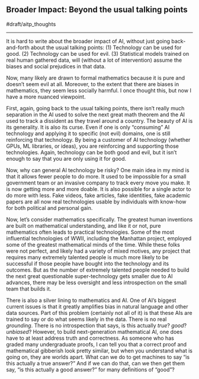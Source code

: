 ## Broader Impact: Beyond the usual talking points
#draft/aitp_thoughts
- - - -
It is hard to write about the broader impact of AI, without just going back-and-forth about the usual talking points: (1) Technology can be used for good.  (2) Technology can be used for evil.  (3) Statistical models trained on real human gathered data, will (without a lot of intervention) assume the biases and social prejudices in that data.

Now, many likely are drawn to formal mathematics because it is pure and doesn’t seem evil at all.  Moreover, to the extent that there are biases in mathematics, they seem less socially harmful.  I once thought this, but now I have a more nuanced viewpoint.

First, again, going back to the usual talking points, there isn’t really much separation in the AI used to solve the next great math theorem and the AI used to track a dissident as they travel around a country.  The beauty of AI is its generality.  It is also its curse.  Even if one is only “consuming” AI technology and applying it to specific (not evil) domains, one is still reinforcing that technology.  By being a customer of AI technology (whether GPUs, ML libraries, or ideas), you are reinforcing and supporting those technologies.  Again, technology can be both good and evil, but it isn’t enough to say that you are only using it for good.

Now, why can general AI technology be risky?  One main idea in my mind is that it allows fewer people to do more.  It used to be impossible for a small government team or an invasive company to track every move you make.  It is now getting more and more doable.  It is also possible for a single actor to do more with less.  Fake videos, fake articles, fake identities, fake academic papers are all now real technologies usable by individuals with know-how for both political and personal gain.

Now, let’s consider mathematics specifically.  The greatest human inventions are built on mathematical understanding, and like it or not, pure mathematics often leads to practical technologies.  Some of the most influential technologies of WWII, including the Manhattan project, employed some of the greatest mathematical minds of the time.  While these folks were not perfect, and likely had a variety of mixed motives, any project that requires many extremely talented people is much more likely to be successful if those people have bought into the technology and its outcomes.  But as the number of extremely talented people needed to build the next great questionable super-technology gets smaller due to AI advances, there may be less oversight and less introspection on the small team that builds it.

There is also a silver lining to mathematics and AI.  One of AI’s biggest current issues is that it greatly amplifies bias in natural language and other data sources.  Part of this problem (certainly not all of it) is that these AIs are trained to say or do what seems likely in the data.  There is no real _grounding_.  There is no introspection that says, is this actually _true_?  _good_?  _unbiased_?  However, to build next-generation mathematical AI, one does have to at least address truth and correctness.  As someone who has graded many undergraduate proofs, I can tell you that a correct proof and mathematical gibberish look pretty similar, but when you understand what is going on, they are worlds apart.  What can we do to get machines to say “is this actually a true answer?”  And if we can do that, can we then get them say, “is this actually a good answer?” for many definitions of “good”?

